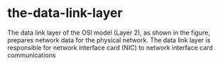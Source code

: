 # the-data-link-layer
The data link layer of the OSI model (Layer 2), as shown in the figure, prepares network data for the physical network. The data link layer is responsible for network interface card (NIC) to network interface card communications
